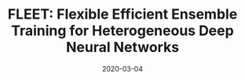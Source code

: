 ---
title: "FLEET: Flexible Efficient Ensemble Training for Heterogeneous Deep Neural Networks"
collection: publications
permalink: /publication/2020-03-04-mlsys
date: 2020-03-04
venue: '3rd Conference on Machine Learning and Systems (MLSys), March 2020, Austin, TX, USA. (Acceptance rate: 20% (34/170)) '
paperurl: 'http://guanh01.github.io/files/2020mlsys.pdf'
authors: 'Hui Guan, Laxmikant Kishor Mokadam, Xipeng Shen, Seung-Hwan Lim, Robert Patton'
---